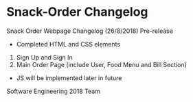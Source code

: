 # Snack-Order Changelog
Snack Order Webpage Changelog (26/8/2018) Pre-release

- Completed HTML and CSS elements 
1. Sign Up and Sign In 
2. Main Order Page (include User, Food Menu and Bill Section)

- JS will be implemented later in future

Software Engineering 2018 Team 
